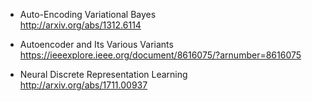 + Auto-Encoding Variational Bayes  
http://arxiv.org/abs/1312.6114  

+ Autoencoder and Its Various Variants  
https://ieeexplore.ieee.org/document/8616075/?arnumber=8616075  

+ Neural Discrete Representation Learning  
http://arxiv.org/abs/1711.00937  




